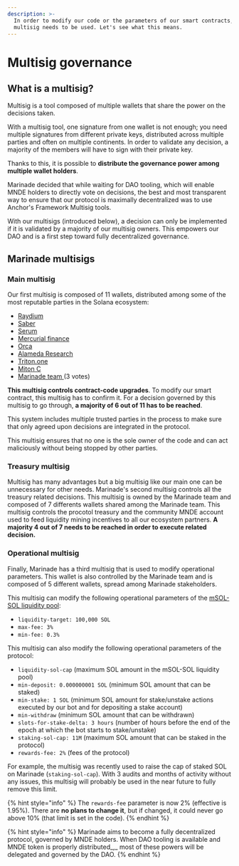 ```yaml
---
description: >-
  In order to modify our code or the parameters of our smart contracts, a
  multisig needs to be used. Let's see what this means.
---
```


# Multisig governance

## What is a multisig?

Multisig is a tool composed of multiple wallets that share the power on the decisions taken.&#x20;

With a multisig tool, one signature from one wallet is not enough; you need multiple signatures from different private keys, distributed across multiple parties and often on multiple continents. In order to validate any decision, a majority of the members will have to sign with their private key.&#x20;

Thanks to this, it is possible to **distribute the governance power among multiple wallet holders**.

Marinade decided that while waiting for DAO tooling, which will enable MNDE holders to directly vote on decisions, the best and most transparent way to ensure that our protocol is maximally decentralized was to use Anchor's Framework Multisig tools.&#x20;

With our multisigs (introduced below), a decision can only be implemented if it is validated by a majority of our multisig owners. This empowers our DAO and is a first step toward fully decentralized governance.

## Marinade multisigs

### Main multisig

Our first multisig is composed of 11 wallets, distributed among some of the most reputable parties in the Solana ecosystem:&#x20;

* [Raydium](https://raydium.io)
* [Saber](https://saber.so)
* [Serum](https://projectserum.com/#/)
* [Mercurial finance](http://mercurial.finance)
* [Orca](https://orca.so)
* [Alameda Research](https://www.alameda-research.com)
* [Triton.one](https://www.triton.one)
* [Miton C](https://mitonc.com)
* [Marinade team ](https://marinade.finance)(3 votes)

**This multisig controls contract-code upgrades**. To modify our smart contract, this multisig has to confirm it. For a decision governed by this multisig to go through, **a majority of 6 out of 11 has to be reached**.&#x20;

This system includes multiple trusted parties in the process to make sure that only agreed upon decisions are integrated in the protocol.&#x20;

This multisig ensures that no one is the sole owner of the code and can act maliciously without being stopped by other parties.

### Treasury multisig

Multisig has many advantages but a big multisig like our main one can be unnecessary for other needs. Marinade's second multisig controls all the treasury related decisions. This multisig is owned by the Marinade team and composed of 7 differents wallets shared among the Marinade team. This multisig controls the procotol treasury and the community MNDE account used to feed liquidity mining incentives to all our ecosystem partners. **A majority 4 out of 7 needs to be reached in order to execute related decision.**

### Operational multisig

Finally, Marinade has a third multisig that is used to modify operational parameters. This wallet is also controlled by the Marinade team and is composed of 5 different wallets, spread among Marinade stakeholders.

This multisig can modify the following operational parameters of the [mSOL-SOL liquidity pool](../system-overview/unstake-liquidity-pool.md):&#x20;

* `liquidity-target: 100,000 SOL`
* `max-fee: 3%`
* `min-fee: 0.3%`

This multisig can also modify the following operational parameters of the protocol:&#x20;

* `liquidity-sol-cap` (maximum SOL amount in the mSOL-SOL liquidity pool)
* `min-deposit: 0.000000001 SOL` (minimum SOL amount that can be staked)
* `min-stake: 1 SOL` (minimum SOL amount for stake/unstake actions executed by our bot and for depositing a stake account)
* `min-withdraw` (minimum SOL amount that can be withdrawn)
* `slots-for-stake-delta: 3 hours` (number of hours before the end of the epoch at which the bot starts to stake/unstake)
* `staking-sol-cap: 11M` (maximum SOL amount that can be staked in the protocol)
* `rewards-fee: 2%` (fees of the protocol)

For example, the multisig was recently used to raise the cap of staked SOL on Marinade (`staking-sol-cap`). With 3 audits and months of activity without any issues, this multisig will probably be used in the near future to fully remove this limit.&#x20;

{% hint style="info" %}
The `rewards-fee` parameter is now 2% (effective is 1.95%). There are **no plans to change it**, but if changed, it could never go above 10% (that limit is set in the code).
{% endhint %}

{% hint style="info" %}
Marinade aims to become a fully decentralized protocol, governed by MNDE holders. When DAO tooling is available and MNDE token is properly distributed_,_ most of these powers will be delegated and governed by the DAO.
{% endhint %}
